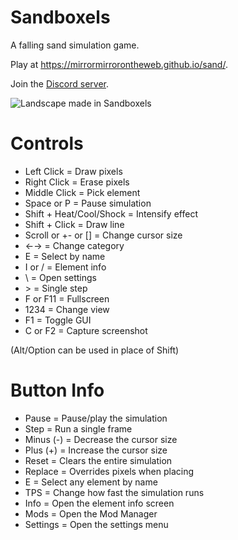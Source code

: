 # Sandboxels
A falling sand simulation game.

Play at https://mirrormirrorontheweb.github.io/sand/.

Join the [Discord server](https://discord.com/invite/ejUc6YPQuS).

![Landscape made in Sandboxels](https://raw.githubusercontent.com/R74nCom/sandboxels/main/icons/wallpaper.png)

# Controls
 * Left Click = Draw pixels
 * Right Click = Erase pixels
 * Middle Click = Pick element
 * Space or P = Pause simulation
 * Shift + Heat/Cool/Shock = Intensify effect
 * Shift + Click = Draw line
 * Scroll or +- or [] = Change cursor size
 * ←→ = Change category
 * E = Select by name
 * I or / = Element info
 * \ = Open settings
 * &gt; = Single step
 * F or F11 = Fullscreen
 * 1234 = Change view
 * F1 = Toggle GUI
 * C or F2 = Capture screenshot

(Alt/Option can be used in place of Shift)

# Button Info
 * Pause           =  Pause/play the simulation
 * Step            =  Run a single frame
 * Minus (-)       =  Decrease the cursor size
 * Plus  (+)       =  Increase the cursor size
 * Reset           =  Clears the entire simulation
 * Replace         =  Overrides pixels when placing
 * E               =  Select any element by name
 * TPS             =  Change how fast the simulation runs
 * Info            =  Open the element info screen
 * Mods            =  Open the Mod Manager
 * Settings        =  Open the settings menu
